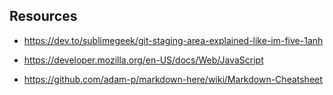 ## Resources

* https://dev.to/sublimegeek/git-staging-area-explained-like-im-five-1anh

* https://developer.mozilla.org/en-US/docs/Web/JavaScript

* https://github.com/adam-p/markdown-here/wiki/Markdown-Cheatsheet 
